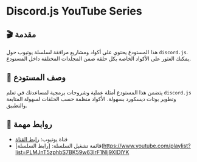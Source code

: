 # Discord.js YouTube Series

## 🎬 مقدمة
هذا المستودع يحتوي على أكواد ومشاريع مرافقة لسلسلة يوتيوب حول `discord.js`. يمكنك العثور على الأكواد الخاصة بكل حلقة ضمن المجلدات المختلفة داخل المستودع.

## 📌 وصف المستودع
يتضمن هذا المستودع أمثلة عملية وشروحات برمجية لمساعدتك في تعلم `discord.js` وتطوير بوتات ديسكورد بسهولة. الأكواد منظمة حسب الحلقات لسهولة المتابعة والتطبيق.

## 🔗 روابط مهمة
- قناة يوتيوب: [رابط القناة](https://www.youtube.com/@AboMeezO)
- قائمة تشغيل السلسلة: [رابط السلسلة](https://www.youtube.com/playlist?list=PLMJnT5zphbS7BK59w63IrF1Nlj9XIDlYK
